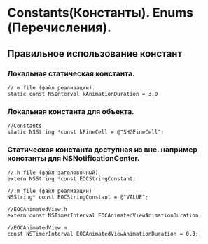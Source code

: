Constants(Константы). Enums (Перечисления).
==

## Правильное использование констант

### Локальная статическая константа.

```objc
//.m file (файл реализации).
static const NSInterval kAnimationDuration = 3.0
```

### Локальная константа для объекта.
```objc
//Constants
static NSString *const kFineCell = @"SHGFineCell";
```

### Статическая константа доступная из вне. например константы для NSNotificationCenter.

```objc
//.h file (файл заголовочный)
extern NSString *const EOCStringConstant;

//.m file (файл реализации)
NSString* const EOCStringConstant = @"VALUE";
```

```objc
//EOCAnimatedView.h
extern const NSTimerInterval EOCAnimatedViewAnimationDuration;

//EOCAnimatedView.m
const NSTimerInterval EOCAnimatedViewAnimationDuration = 0.3;
```
